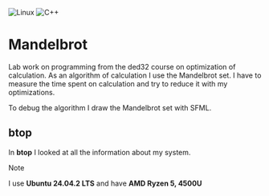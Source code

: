 ![Linux](https://img.shields.io/badge/Linux-FCC624?style=for-the-badge&logo=linux&logoColor=black)
![C++](https://img.shields.io/badge/c++-%2300599C.svg?style=for-the-badge&logo=c%2B%2B&logoColor=white)

# Mandelbrot

Lab work on programming from the ded32 course on optimization of calculation. As an algorithm of calculation I use the Mandelbrot set.
I have to measure the time spent on calculation and try to reduce it with my optimizations.

To debug the algorithm I draw the Mandelbrot set with SFML.

## btop

In **btop** I looked at all the information about my system.
> [!NOTE]
> I use **Ubuntu 24.04.2 LTS** and have **AMD Ryzen 5, 4500U**
